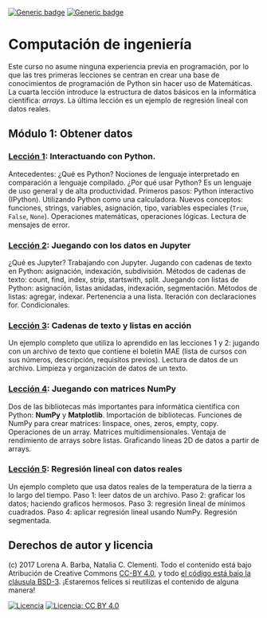 [![Generic badge](https://img.shields.io/badge/<LANGUAGE>-<INGLES>-<GREEN>.svg)](https://github.com/engineersCode/EngComp1_offtheground/blob/master/README.md) 
[![Generic badge](https://img.shields.io/badge/<LANGUAGE>-<ESPAÑOL>-<GREEN>.svg)](https://github.com/engineersCode/EngComp1_offtheground/blob/translation_es/LEEME.md) 

# Computación de ingeniería

Este curso no asume ninguna experiencia previa en programación, por lo que las tres primeras lecciones se centran en crear una base de conocimientos de programación de Python sin hacer uso de Matemáticas. La cuarta lección introduce la estructura de datos básicos en la informática científica: _arrays_. La última lección es un ejemplo de regresión lineal con datos reales.

## Módulo 1: Obtener datos

### [Lección 1](https://github.com/engineersCode/EngComp1_offtheground/blob/translation_es/notebooks_es/1_Interactuando_con_Python.ipynb): Interactuando con Python.

Antecedentes: ¿Qué es Python? Nociones de lenguaje interpretado en comparación a lenguaje compilado. ¿Por qué usar Python? Es un lenguaje de uso general y de alta productividad.
Primeros pasos: Python interactivo (IPython).
Utilizando Python como una calculadora.
Nuevos conceptos: funciones, strings, variables, asignación, tipo, variables especiales (`True`,` False`, `None`).
Operaciones matemáticas, operaciones lógicas. Lectura de mensajes de error.

### [Lección 2](https://github.com/engineersCode/EngComp1_offtheground/blob/translation_es/notebooks_es/2_Strings_y_listas_en_Jupyter.ipynb): Juegando con los datos en Jupyter

¿Qué es Jupyter? Trabajando con Jupyter. Jugando con cadenas de texto en Python: asignación, indexación, subdivisión. Métodos de cadenas de texto: count, find, index, strip, startswith, split. Juegando con listas de Python: asignación, listas anidadas, indexación, segmentación. Métodos de listas: agregar, indexar. Pertenencia a una lista. Iteración con declaraciones for. Condicionales.

### [Lección 3](https://github.com/engineersCode/EngComp1_offtheground/blob/translation_es/notebooks_es/3_Ejemplo_con_MAEbulletin.ipynb): Cadenas de texto y listas en acción

Un ejemplo completo que utiliza lo aprendido en las lecciones 1 y 2: jugando con un archivo de texto que contiene el boletín MAE (lista de cursos con sus números, descripción, requisitos previos). Lectura de datos de un archivo. Limpieza y organización de datos de un texto.

### [Lección 4](https://github.com/engineersCode/EngComp1_offtheground/blob/translation_es/notebooks_es/4_NumPy_Arrays_y_Graficos.ipynb): Juegando con matrices NumPy

Dos de las bibliotecas más importantes para informática científica con Python: **NumPy** y **Matplotlib**. Importación de bibliotecas. Funciones de NumPy para crear matrices: linspace, ones, zeros, empty, copy. Operaciones de un array. Matrices multidimensionales. Ventaja de rendimiento de arrays sobre listas. Graficando líneas 2D de datos a partir de arrays.

### [Lección 5](https://github.com/engineersCode/EngComp1_offtheground/blob/translation_es/notebooks_es/5_Regresion_Lineal_con_datos_reales.ipynb): Regresión lineal con datos reales

Un ejemplo completo que usa datos reales de la temperatura de la tierra a lo largo del tiempo. Paso 1: leer datos de un archivo. Paso 2: graficar los datos; haciendo graficos hermosos. Paso 3: regresión lineal de mínimos cuadrados. Paso 4: aplicar regresión lineal usando NumPy. Regresión segmentada.

## Derechos de autor y licencia

(c) 2017 Lorena A. Barba, Natalia C. Clementi. Todo el contenido está bajo Atribución de Creative Commons [CC-BY 4.0](https://creativecommons.org/licenses/by/4.0/legalcode.txt), y todo [el código está bajo la cláusula BSD-3](https://github.com/engineersCode/EngComp/blob/master/LICENCE). ¡Estaremos felices si reutilizas el contenido de alguna manera!

[![Licencia](https://img.shields.io/badge/License-BSD%203--Clause-blue.svg)](https://opensource.org/licenses/BSD-3-Clause) [![Licencia: CC BY 4.0](https://img.shields.io/badge/License-CC%20BY%204.0-lightgrey.svg)](https://creativecommons.org/licenses/by/4.0/)
